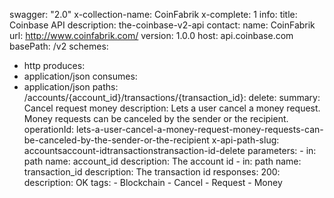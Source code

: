 swagger: "2.0"
x-collection-name: CoinFabrik
x-complete: 1
info:
  title: Coinbase API
  description: the-coinbase-v2-api
  contact:
    name: CoinFabrik
    url: http://www.coinfabrik.com/
  version: 1.0.0
host: api.coinbase.com
basePath: /v2
schemes:
- http
produces:
- application/json
consumes:
- application/json
paths:
  /accounts/{account_id}/transactions/{transaction_id}:
    delete:
      summary: Cancel request money
      description: Lets a user cancel a money request. Money requests can be canceled
        by the sender or the recipient.
      operationId: lets-a-user-cancel-a-money-request-money-requests-can-be-canceled-by-the-sender-or-the-recipient
      x-api-path-slug: accountsaccount-idtransactionstransaction-id-delete
      parameters:
      - in: path
        name: account_id
        description: The account id
      - in: path
        name: transaction_id
        description: The transaction id
      responses:
        200:
          description: OK
      tags:
      - Blockchain
      - Cancel
      - Request
      - Money